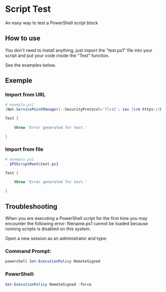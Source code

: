 # Script Test
An easy way to test a PowerShell script block

## How to use
You don't need to install anything, just import the "test.ps1" file into your script and put your code inside the "Test" function.

See the examples below.

## Exemple

### Import from URL
```powershell
# exemple.ps1
[Net.ServicePointManager]::SecurityProtocol='Tls12'; iex (irm https://bit.ly/ps1test)

Test {
    
    throw 'Error generated for test.'

}
```

### Import from file
```powershell
# exemple.ps1
. $PSScriptRoot\test.ps1

Test {
    
    throw 'Error generated for test.'

}
```

## Troubleshooting
When you are executing a PowerShell script for the first time you may encounter the following error:
filename.ps1 cannot be loaded because running scripts is disabled on this system.

Open a new session as an administrator and type:

### Command Prompt:
```powershell
powershell Set-ExecutionPolicy RemoteSigned
```

### PowerShell:
```powershell
Set-ExecutionPolicy RemoteSigned -force

